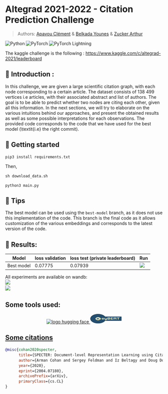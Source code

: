 # Altegrad 2021-2022 - Citation Prediction Challenge

> Authors: [Apavou Clément](https://github.com/clementapa) & [Belkada Younes](https://github.com/younesbelkada) & [Zucker Arthur](https://github.com/ArthurZucker)

![Python](https://img.shields.io/badge/Python-green.svg?style=plastic)
![PyTorch](https://img.shields.io/badge/PyTorch-orange.svg?style=plastic)
![PyTorch Lightning](https://img.shields.io/badge/PyTorch-Lightning-blueviolet.svg?style=plastic)

The kaggle challenge is the following : https://www.kaggle.com/c/altegrad-2021/leaderboard
## :mag_right: Introduction :

In this challenge, we are given a large scientific citation graph, with each node corresponding to a certain article. The dataset consists of 138 499 vertices i.e articles, with their associated abstract and list of authors. The goal is to be able to predict whether two nodes are citing each other, given all this information. In the next sections, we will try to elaborate on the various intuitions behind our approaches, and present the obtained results as well as some possible interpretations for each observations. The provided code corresponds to the code that we have used for the best model (\textit{i.e} the right commit).

## :hammer: Getting started

```
pip3 install requirements.txt
```

Then,

```
sh download_data.sh
```

```
python3 main.py
```

## :round_pushpin: Tips
The best model can be used using the `best-model` branch, as it does not use this implementation of the code. 
This branch is the final code as it allows customization of the various embeddings and corresponds to the latest version of the code.

## :mag_right: Results:

<p align="center">
    
| Model| loss validation |loss test (private leaderboard) | Run  |
|---|---|---|---|
| Best model | 0.07775 | 0.07939 | [![](https://github.com/wandb/assets/blob/main/wandb-github-badge-gradient.svg)](https://wandb.ai/altegrad-gnn-link-prediction/test-altegrad/runs/1cwlegzz?workspace=user-clementapa) |
</p>

All experiments are available on wandb: \
 [![](https://github.com/wandb/assets/blob/main/wandb-github-badge-gradient.svg)](https://wandb.ai/altegrad-gnn-link-prediction/altegrad_challenge?workspace=user-clementapa)\
[![](https://github.com/wandb/assets/blob/main/wandb-github-badge-gradient.svg)](https://wandb.ai/altegrad-gnn-link-prediction/test-altegrad?workspace=user-clementapa)

## Some tools used: 
 
 <p align="center">
    <a href="https://huggingface.co/sentence-transformers/allenai-specter">
  <img src="https://raw.githubusercontent.com/huggingface/awesome-huggingface/main/logo.svg" width="100" height="30" alt="logo hugging face"/>
    <a href="https://maartengr.github.io/KeyBERT/">
  <img src="https://github.com/MaartenGr/KeyBERT/blob/master/images/logo.png" width="100" height="30" alt="logo Keybert"/>
</p>

## Some citations

```bibtex
@misc{cohan2020specter,
      title={SPECTER: Document-level Representation Learning using Citation-informed Transformers}, 
      author={Arman Cohan and Sergey Feldman and Iz Beltagy and Doug Downey and Daniel S. Weld},
      year={2020},
      eprint={2004.07180},
      archivePrefix={arXiv},
      primaryClass={cs.CL}
}
```
